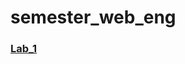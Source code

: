 # semester_web_eng

### [Lab_1](https://safdarhussainmangnejo.github.io/semester_web_eng/Lab1%20HTML/Lab1.html)
